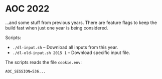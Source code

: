 # AOC 2022

...and some stuff from previous years. There are feature flags to keep the
build fast when just one year is being considered.

Scripts:
* `./dl-input.sh` – Download all inputs from this year.
* `./dl-old-input.sh 2015 1` – Download specific input file.

The scripts reads the file `cookie.env`:

```
AOC_SESSION=536...
```